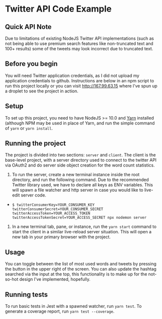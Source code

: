 # Twitter API Code Example


## Quick API Note
Due to limitations of existing NodeJS Twitter API implementations (such as not being able to use premium search features like non-truncated text and 100+ results) some of the tweets may look incorrect due to truncated text.

## Before you begin
You will need Twitter application credentials, as I did not upload my application credentials to github. Instructions are below in an npm script to run this project locally or you can visit http://167.99.63.15 where I've spun up a droplet to see the project in action.

## Setup
To set up this project, you need to have NodeJS >= 10.0 and [Yarn](https://yarnpkg.com/en/) installed (although NPM may be used in place of Yarn, and run the simple command of `yarn` or `yarn install`.


## Running the project

The project is divided into two sections: `server` and `client`. The client is the base-level project, with a server directory
used to connect to the twitter API via OAuth2 and do server side object creation for the word count statistics.


1. To run the server, create a new terminal instance inside the root directory, and run the following command. Due to the recommended Twitter library used, we have to declare all keys as ENV variables. This will spawn a file watcher and http server in case you would like to live-edit server code.
- 	`$ twitterConsumerKey=YOUR_CONSUMER_KEY twitterConsumerSecret=YOUR_CONSUMER_SECRET twitterAccessToken=YOUR_ACCESS_TOKEN twitterAccessTokenSecret=YOUR_ACCESS_SECRET npx nodemon server`
1. In a new terminal tab, pane, or instance, run the `yarn start` command to start the client in a similar live-reload server situation. This will open a new tab in your primary browser with the project.

## Usage
You can toggle between the list of most used words and tweets by pressing the button in the upper right of the screen. You can also update the hashtag searched via the input at the top, this functionality is to make up for the not-so-hot design I've implemented, hopefully.

## Running tests
To run basic tests in Jest with a spawned watcher, run `yarn test`. To generate a coverage report, run `yarn test --coverage`.
